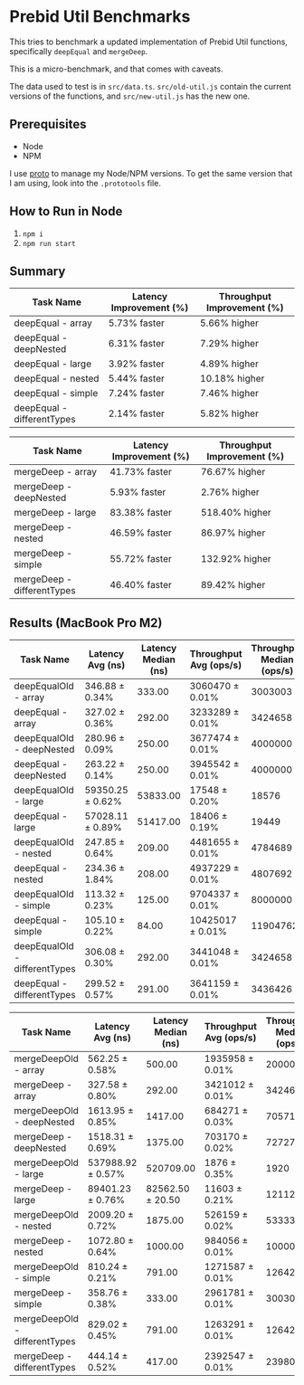 # Prebid Util Benchmarks

This tries to benchmark a updated implementation of Prebid Util functions, specifically `deepEqual` and `mergeDeep`.

This is a micro-benchmark, and that comes with caveats.

The data used to test is in `src/data.ts`.
`src/old-util.js` contain the current versions of the functions, and `src/new-util.js` has the new one.

## Prerequisites

- Node
- NPM

I use [proto](https://moonrepo.dev/proto) to manage my Node/NPM versions.
To get the same version that I am using, look into the `.prototools` file.

## How to Run in Node

1. `npm i`
2. `npm run start`

## Summary

| **Task Name**              | **Latency Improvement (%)** | **Throughput Improvement (%)** |
| -------------------------- | --------------------------- | ------------------------------ |
| deepEqual - array          | 5.73% faster                | 5.66% higher                   |
| deepEqual - deepNested     | 6.31% faster                | 7.29% higher                   |
| deepEqual - large          | 3.92% faster                | 4.89% higher                   |
| deepEqual - nested         | 5.44% faster                | 10.18% higher                  |
| deepEqual - simple         | 7.24% faster                | 7.46% higher                   |
| deepEqual - differentTypes | 2.14% faster                | 5.82% higher                   |

| **Task Name**              | **Latency Improvement (%)** | **Throughput Improvement (%)** |
| -------------------------- | --------------------------- | ------------------------------ |
| mergeDeep - array          | 41.73% faster               | 76.67% higher                  |
| mergeDeep - deepNested     | 5.93% faster                | 2.76% higher                   |
| mergeDeep - large          | 83.38% faster               | 518.40% higher                 |
| mergeDeep - nested         | 46.59% faster               | 86.97% higher                  |
| mergeDeep - simple         | 55.72% faster               | 132.92% higher                 |
| mergeDeep - differentTypes | 46.40% faster               | 89.42% higher                  |

## Results (MacBook Pro M2)

| **Task Name**                 | **Latency Avg (ns)** | **Latency Median (ns)** | **Throughput Avg (ops/s)** | **Throughput Median (ops/s)** | **Samples** |
| ----------------------------- | -------------------- | ----------------------- | -------------------------- | ----------------------------- | ----------- |
| deepEqualOld - array          | 346.88 ± 0.34%       | 333.00                  | 3060470 ± 0.01%            | 3003003                       | 2882814     |
| deepEqual - array             | 327.02 ± 0.36%       | 292.00                  | 3233289 ± 0.01%            | 3424658                       | 3057922     |
| deepEqualOld - deepNested     | 280.96 ± 0.09%       | 250.00                  | 3677474 ± 0.01%            | 4000000                       | 3559282     |
| deepEqual - deepNested        | 263.22 ± 0.14%       | 250.00                  | 3945542 ± 0.01%            | 4000000                       | 3799094     |
| deepEqualOld - large          | 59350.25 ± 0.62%     | 53833.00                | 17548 ± 0.20%              | 18576                         | 16850       |
| deepEqual - large             | 57028.11 ± 0.89%     | 51417.00                | 18406 ± 0.19%              | 19449                         | 17536       |
| deepEqualOld - nested         | 247.85 ± 0.64%       | 209.00                  | 4481655 ± 0.01%            | 4784689                       | 4034774     |
| deepEqual - nested            | 234.36 ± 1.84%       | 208.00                  | 4937229 ± 0.01%            | 4807692                       | 4266912     |
| deepEqualOld - simple         | 113.32 ± 0.23%       | 125.00                  | 9704337 ± 0.01%            | 8000000                       | 8824255     |
| deepEqual - simple            | 105.10 ± 0.22%       | 84.00                   | 10425017 ± 0.01%           | 11904762                      | 9514930     |
| deepEqualOld - differentTypes | 306.08 ± 0.30%       | 292.00                  | 3441048 ± 0.01%            | 3424658                       | 3267075     |
| deepEqual - differentTypes    | 299.52 ± 0.57%       | 291.00                  | 3641159 ± 0.01%            | 3436426                       | 3338722     |

| **Task Name**                 | **Latency Avg (ns)** | **Latency Median (ns)** | **Throughput Avg (ops/s)** | **Throughput Median (ops/s)** | **Samples** |
| ----------------------------- | -------------------- | ----------------------- | -------------------------- | ----------------------------- | ----------- |
| mergeDeepOld - array          | 562.25 ± 0.58%       | 500.00                  | 1935958 ± 0.01%            | 2000000                       | 1778564     |
| mergeDeep - array             | 327.58 ± 0.80%       | 292.00                  | 3421012 ± 0.01%            | 3424658                       | 3052650     |
| mergeDeepOld - deepNested     | 1613.95 ± 0.85%      | 1417.00                 | 684271 ± 0.03%             | 705716                        | 619600      |
| mergeDeep - deepNested        | 1518.31 ± 0.69%      | 1375.00                 | 703170 ± 0.02%             | 727273                        | 658629      |
| mergeDeepOld - large          | 537988.92 ± 0.57%    | 520709.00               | 1876 ± 0.35%               | 1920                          | 1859        |
| mergeDeep - large             | 89401.23 ± 0.76%     | 82562.50 ± 20.50        | 11603 ± 0.21%              | 12112 ± 3                     | 11186       |
| mergeDeepOld - nested         | 2009.20 ± 0.72%      | 1875.00                 | 526159 ± 0.02%             | 533333                        | 497711      |
| mergeDeep - nested            | 1072.80 ± 0.64%      | 1000.00                 | 984056 ± 0.01%             | 1000000                       | 932145      |
| mergeDeepOld - simple         | 810.24 ± 0.21%       | 791.00                  | 1271587 ± 0.01%            | 1264223                       | 1234205     |
| mergeDeep - simple            | 358.76 ± 0.38%       | 333.00                  | 2961781 ± 0.01%            | 3003003                       | 2787397     |
| mergeDeepOld - differentTypes | 829.02 ± 0.45%       | 791.00                  | 1263291 ± 0.01%            | 1264222                       | 1206249     |
| mergeDeep - differentTypes    | 444.14 ± 0.52%       | 417.00                  | 2392547 ± 0.01%            | 2398082                       | 2251817     |
